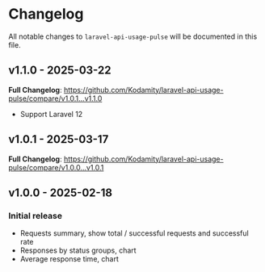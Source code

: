 # Changelog

All notable changes to `laravel-api-usage-pulse` will be documented in this file.

## v1.1.0 - 2025-03-22

**Full Changelog**: https://github.com/Kodamity/laravel-api-usage-pulse/compare/v1.0.1...v1.1.0

- Support Laravel 12

## v1.0.1 - 2025-03-17

**Full Changelog**: https://github.com/Kodamity/laravel-api-usage-pulse/compare/v1.0.0...v1.0.1

## v1.0.0 - 2025-02-18

### Initial release

- Requests summary, show total / successful requests and successful rate
- Responses by status groups, chart
- Average response time, chart
